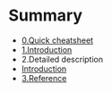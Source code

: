 # Summary

* [0.Quick cheatsheet](0_quick_cheatsheet.md)
* [1.Introduction](chapter1.md)
* 2.Detailed description
* [Introduction](README.md)
* [3.Reference](3_reference.md)

